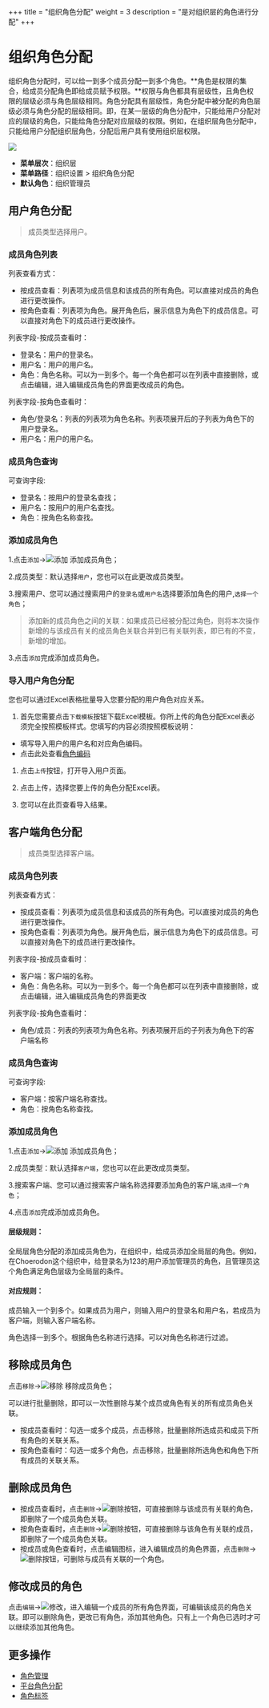 ﻿+++
title = "组织角色分配"
weight = 3
description = "是对组织层的角色进行分配"
+++

# 组织角色分配

组织角色分配时，可以给一到多个成员分配一到多个角色。**角色是权限的集合，给成员分配角色即给成员赋予权限。**权限与角色都具有层级性，且角色权限的层级必须与角色层级相同。角色分配具有层级性，角色分配中被分配的角色层级必须与角色分配的层级相同。即，在某一层级的角色分配中，只能给用户分配对应的层级的角色，只能给角色分配对应层级的权限。例如，在组织层角色分配中，只能给用户分配组织层角色，分配后用户具有使用组织层权限。

![](/docs/user-guide/system-configuration/tenant/image/member_role3.png)

  - **菜单层次**：组织层
  - **菜单路径**：组织设置 > 组织角色分配
  - **默认角色**：组织管理员


## 用户角色分配

<blockquote class="note">
       成员类型选择用户。
      </blockquote>  

<h3 id="1">成员角色列表</h3>

列表查看方式：

- 按成员查看：列表项为成员信息和该成员的所有角色。可以直接对成员的角色进行更改操作。
- 按角色查看：列表项为角色。展开角色后，展示信息为角色下的成员信息。可以直接对角色下的成员进行更改操作。

列表字段-按成员查看时：

- 登录名：用户的登录名。
- 用户名：用户的用户名。
- 角色：角色名称。可以为一到多个。每一个角色都可以在列表中直接删除，或点击编辑，进入编辑成员角色的界面更改成员的角色。

列表字段-按角色查看时：

- 角色/登录名：列表的列表项为角色名称。列表项展开后的子列表为角色下的用户登录名。
- 用户名：用户的用户名。

<h3 id="2">成员角色查询</h3>

可查询字段:

- 登录名：按用户的登录名查找；
- 用户名：按用户的用户名查找。
- 角色：按角色名称查找。
   
<h3 id="3">添加成员角色</h3>

1.点击`添加`→![添加](/docs/user-guide/system-configuration/tenant/image/add.png) 添加成员角色；

2.成员类型：默认选择`用户`，您也可以在此更改成员类型。

3.搜索用户、您可以通过搜索用户的`登录名`或`用户名`选择要添加角色的用户,`选择一个角色`；

<blockquote class="note">
        添加新的成员角色之间的关联：如果成员已经被分配过角色，则将本次操作新增的与该成员有关的成员角色关联合并到已有关联列表，即已有的不变，新增的增加。
      </blockquote>

3.点击`添加`完成添加成员角色。

### 导入用户角色分配

您也可以通过Excel表格批量导入您要分配的用户角色对应关系。

1. 首先您需要点击`下载模板`按钮下载Excel模板。你所上传的角色分配Excel表必须完全按照模板样式。您填写的内容必须按照模板说明：

 - 填写导入用户的用户名和对应角色编码。
 - 点击此处查看[角色编码](/zh/docs/user-guide/system-configuration/platform/role)

1. 点击`上传`按钮，打开导入用户页面。

1. 点击上传，选择您要上传的角色分配Excel表。

1. 您可以在此页查看导入结果。

## 客户端角色分配

<blockquote class="note">
       成员类型选择客户端。
      </blockquote>  

<h3 id="1">成员角色列表</h3>

列表查看方式：

- 按成员查看：列表项为成员信息和该成员的所有角色。可以直接对成员的角色进行更改操作。
- 按角色查看：列表项为角色。展开角色后，展示信息为角色下的成员信息。可以直接对角色下的成员进行更改操作。

列表字段-按成员查看时：

- 客户端：客户端的名称。
- 角色：角色名称。可以为一到多个。每一个角色都可以在列表中直接删除，或点击编辑，进入编辑成员角色的界面更改

列表字段-按角色查看时：

- 角色/成员：列表的列表项为角色名称。列表项展开后的子列表为角色下的客户端名称

<h3 id="2">成员角色查询</h3>

可查询字段:

- 客户端：按客户端名称查找。
- 角色：按角色名称查找。
   
<h3 id="3">添加成员角色</h3>

1.点击`添加`→![添加](/docs/user-guide/system-configuration/tenant/image/add.png) 添加成员角色；

2.成员类型：默认选择`客户端`，您也可以在此更改成员类型。

3.搜索客户端、您可以通过搜索客户端名称选择要添加角色的客户端,`选择一个角色`；

4.点击`添加`完成添加成员角色。

#### 层级规则：

全局层角色分配的添加成员角色为，在组织中，给成员添加全局层的角色。例如，在Choerodon这个组织中，给登录名为123的用户添加管理员的角色，且管理员这个角色满足角色层级为全局层的条件。

#### 对应规则：

成员输入一个到多个。如果成员为用户，则输入用户的登录名和用户名，若成员为客户端，则输入客户端名称。

角色选择一到多个。根据角色名称进行选择。可以对角色名称进行过滤。



<h2 id="4">移除成员角色</h2>

点击`移除`→![移除](/docs/user-guide/system-configuration/platform/image/del.png) 移除成员角色；

可以进行批量删除，即可以一次性删除与某个成员或角色有关的所有成员角色关联。

- 按成员查看时：勾选一或多个成员，点击移除，批量删除所选成员和成员下所有角色的关联关系。
- 按角色查看时：勾选一或多个角色，点击移除，批量删除所选角色和角色下所有成员的关联关系。

<h2 id="5">删除成员角色</h2>

- 按成员查看时，点击`删除`→![删除按钮](/docs/user-guide/system-configuration/platform/image/del_button.png)，可直接删除与该成员有关联的角色，即删除了一个成员角色关联。
- 按角色查看时，点击`删除`→![删除按钮](/docs/user-guide/system-configuration/platform/image/del_button.png)，可直接删除与该角色有关联的成员，即删除了一个成员角色关联。
- 按成员或角色查看时，点击编辑图标，进入编辑成员的角色界面，点击`删除`→![删除按钮](/docs/user-guide/system-configuration/platform/image/del_button.png)，可删除与成员有关联的一个角色。

<h2 id="6">修改成员的角色</h2>

点击`编辑`→![修改](/docs/user-guide/system-configuration/platform/image/update.png)，进入编辑一个成员的所有角色界面，可编辑该成员的角色关联。即可以删除角色，更改已有角色，添加其他角色。只有上一个角色已选时才可以继续添加其他角色。



## 更多操作
- [角色管理](../../platform/role)
- [平台角色分配](../../platform/role-assignment)
- [角色标签](../../platform/role-label)